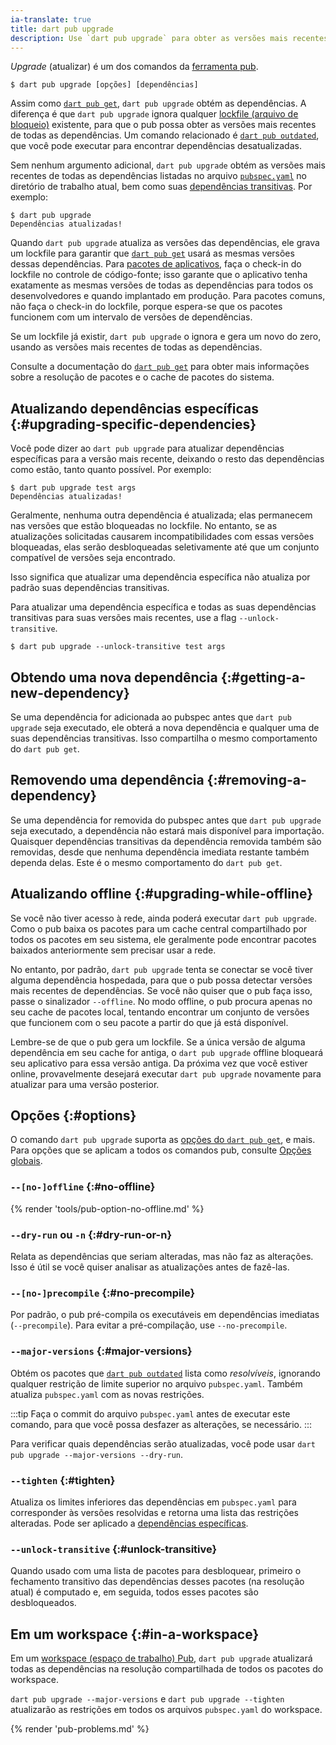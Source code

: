 ```yaml
---
ia-translate: true
title: dart pub upgrade
description: Use `dart pub upgrade` para obter as versões mais recentes de todas as dependências usadas pelo seu aplicativo Dart.
---
```


_Upgrade_ (atualizar) é um dos comandos da [ferramenta pub](/tools/pub/cmd).

```plaintext
$ dart pub upgrade [opções] [dependências]
```

Assim como [`dart pub get`](/tools/pub/cmd/pub-get),
`dart pub upgrade` obtém as dependências.
A diferença é que `dart pub upgrade` ignora qualquer
[lockfile (arquivo de bloqueio)](/tools/pub/glossary#lockfile) existente,
para que o pub possa obter as versões mais recentes de todas as dependências.
Um comando relacionado é [`dart pub outdated`](/tools/pub/cmd/pub-outdated),
que você pode executar para encontrar dependências desatualizadas.

Sem nenhum argumento adicional, `dart pub upgrade` obtém as versões mais recentes de
todas as dependências listadas
no arquivo [`pubspec.yaml`](/tools/pub/pubspec) no
diretório de trabalho atual, bem como suas [dependências
transitivas](/tools/pub/glossary#transitive-dependency).
Por exemplo:

```console
$ dart pub upgrade
Dependências atualizadas!
```

Quando `dart pub upgrade` atualiza as versões das dependências, ele grava um lockfile para garantir que
[`dart pub get`](/tools/pub/cmd/pub-get) usará as mesmas versões dessas
dependências. Para [pacotes de aplicativos][], faça o check-in do lockfile
no controle de código-fonte; isso garante que o aplicativo tenha
exatamente as mesmas versões de todas as dependências para todos os
desenvolvedores e quando implantado em produção. Para pacotes comuns, não
faça o check-in do lockfile, porque espera-se que os pacotes funcionem com um intervalo de versões de dependências.

Se um lockfile já existir, `dart pub upgrade` o ignora e gera um novo do zero,
usando as versões mais recentes de todas as dependências.

Consulte a documentação do [`dart pub get`](/tools/pub/cmd/pub-get) para obter mais informações
sobre a resolução de pacotes e o cache de pacotes do sistema.

[pacotes de aplicativos]: /tools/pub/glossary#application-package

## Atualizando dependências específicas {:#upgrading-specific-dependencies}

Você pode dizer ao `dart pub upgrade` para atualizar dependências
específicas para a versão mais recente, deixando o resto das
dependências como estão, tanto quanto possível. Por exemplo:

```console
$ dart pub upgrade test args
Dependências atualizadas!
```

Geralmente, nenhuma outra dependência é atualizada; elas permanecem nas
versões que estão bloqueadas no lockfile. No entanto, se as atualizações
solicitadas causarem incompatibilidades com essas versões bloqueadas,
elas serão desbloqueadas seletivamente até que um conjunto compatível de versões seja encontrado.

Isso significa que atualizar uma dependência específica não atualiza por padrão suas
dependências transitivas.

Para atualizar uma dependência específica e todas as suas dependências
transitivas para suas versões mais recentes, use a flag `--unlock-transitive`.

```console
$ dart pub upgrade --unlock-transitive test args
```


## Obtendo uma nova dependência {:#getting-a-new-dependency}

Se uma dependência for adicionada ao pubspec antes que `dart pub upgrade` seja
executado, ele obterá a nova dependência e qualquer uma de suas dependências
transitivas. Isso compartilha o mesmo comportamento do `dart pub get`.


## Removendo uma dependência {:#removing-a-dependency}

Se uma dependência for removida do pubspec antes que `dart pub upgrade` seja
executado, a dependência não estará mais disponível para importação.
Quaisquer dependências transitivas da dependência removida também são
removidas, desde que nenhuma dependência imediata restante também dependa
delas. Este é o mesmo comportamento do `dart pub get`.

## Atualizando offline {:#upgrading-while-offline}

Se você não tiver acesso à rede, ainda poderá executar `dart pub upgrade`.
Como o pub baixa os pacotes para um cache central compartilhado por todos os
pacotes em seu sistema, ele geralmente pode encontrar pacotes baixados
anteriormente sem precisar usar a rede.

No entanto, por padrão, `dart pub upgrade` tenta se conectar se você
tiver alguma dependência hospedada, para que o pub possa detectar versões mais
recentes de dependências. Se você não quiser que o pub faça isso, passe
o sinalizador `--offline`. No modo offline, o pub procura apenas no seu
cache de pacotes local, tentando encontrar um conjunto de versões que
funcionem com o seu pacote a partir do que já
está disponível.

Lembre-se de que o pub gera um lockfile. Se a única versão de alguma
dependência em seu cache for antiga, o `dart pub upgrade` offline
bloqueará seu aplicativo para essa versão antiga. Da próxima vez que
você estiver online, provavelmente desejará executar `dart pub upgrade`
novamente para atualizar para uma versão posterior.

## Opções {:#options}

O comando `dart pub upgrade` suporta as
[opções do `dart pub get`](/tools/pub/cmd/pub-get#options), e mais.
Para opções que se aplicam a todos os comandos pub, consulte
[Opções globais](/tools/pub/cmd#global-options).

### `--[no-]offline` {:#no-offline}

{% render 'tools/pub-option-no-offline.md' %}

### `--dry-run` ou `-n` {:#dry-run-or-n}

Relata as dependências que seriam alteradas, mas não faz as alterações.
Isso é útil se você quiser analisar as
atualizações antes de fazê-las.

### `--[no-]precompile` {:#no-precompile}

Por padrão, o pub pré-compila os executáveis em dependências imediatas
(`--precompile`). Para evitar a pré-compilação,
use `--no-precompile`.

### `--major-versions` {:#major-versions}

Obtém os pacotes que [`dart pub outdated`][] lista como _resolvíveis_,
ignorando qualquer restrição de limite superior no arquivo `pubspec.yaml`.
Também atualiza `pubspec.yaml` com as novas restrições.

[`dart pub outdated`]: /tools/pub/cmd/pub-outdated

:::tip
Faça o commit do arquivo `pubspec.yaml` antes de executar este comando,
para que você possa desfazer as alterações, se necessário.
:::

Para verificar quais dependências serão atualizadas, você pode usar
`dart pub upgrade --major-versions --dry-run`.

### `--tighten` {:#tighten}

Atualiza os limites inferiores das dependências em `pubspec.yaml` para
corresponder às versões resolvidas e retorna uma lista das restrições
alteradas. Pode ser aplicado a [dependências específicas](#upgrading-specific-dependencies).

### `--unlock-transitive` {:#unlock-transitive}

Quando usado com uma lista de pacotes para desbloquear, primeiro o
fechamento transitivo das dependências desses pacotes (na resolução atual)
é computado e, em seguida, todos esses pacotes são desbloqueados.

## Em um workspace {:#in-a-workspace}

Em um [workspace (espaço de trabalho) Pub](/tools/pub/workspaces),
`dart pub upgrade` atualizará todas as dependências na resolução
compartilhada de todos os pacotes do workspace.

`dart pub upgrade --major-versions` e `dart pub upgrade --tighten` atualizarão as
restrições em todos os arquivos `pubspec.yaml` do workspace.

{% render 'pub-problems.md' %}
